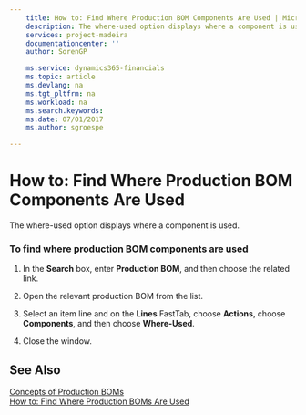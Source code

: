 ```yaml
---
    title: How to: Find Where Production BOM Components Are Used | Microsoft Docs
    description: The where-used option displays where a component is used.
    services: project-madeira
    documentationcenter: ''
    author: SorenGP

    ms.service: dynamics365-financials
    ms.topic: article
    ms.devlang: na
    ms.tgt_pltfrm: na
    ms.workload: na
    ms.search.keywords:
    ms.date: 07/01/2017
    ms.author: sgroespe

---
```

# How to: Find Where Production BOM Components Are Used
The where-used option displays where a component is used.  
  
### To find where production BOM components are used  
  
1.  In the **Search** box, enter **Production BOM**, and then choose the related link.  
  
2.  Open the relevant production BOM from the list.  
  
3.  Select an item line and on the **Lines** FastTab, choose **Actions**, choose **Components**, and then choose **Where-Used**.  
  
4.  Close the window.  
  
## See Also  
 [Concepts of Production BOMs](../concepts-of-production-boms.md)   
 [How to: Find Where Production BOMs Are Used](../how-to-find-where-production-boms-are-used.md)